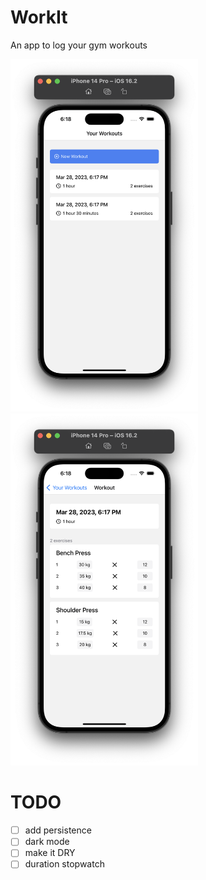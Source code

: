 # WorkIt

An app to log your gym workouts

<p float="left">
  <img src="screenshots/home.png" width=300>
  <img src="screenshots/workout.png" width=300>
</p>

# TODO

- [ ] add persistence
- [ ] dark mode
- [ ] make it DRY
- [ ] duration stopwatch
